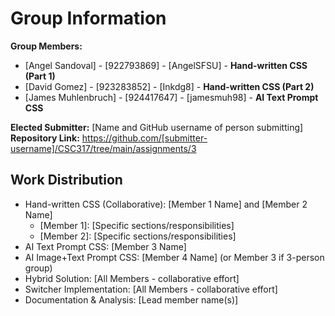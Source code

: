 # Group Information

**Group Members:**
- [Angel Sandoval] - [922793869] - [AngelSFSU] - **Hand-written CSS (Part 1)**
- [David Gomez] - [923283852] - [Inkdg8] - **Hand-written CSS (Part 2)**
- [James Muhlenbruch] - [924417647] - [jamesmuh98] - **AI Text Prompt CSS**


**Elected Submitter:** [Name and GitHub username of person submitting]
**Repository Link:** https://github.com/[submitter-username]/CSC317/tree/main/assignments/3

## Work Distribution
- Hand-written CSS (Collaborative): [Member 1 Name] and [Member 2 Name]
  - [Member 1]: [Specific sections/responsibilities]
  - [Member 2]: [Specific sections/responsibilities]
- AI Text Prompt CSS: [Member 3 Name]
- AI Image+Text Prompt CSS: [Member 4 Name] (or Member 3 if 3-person group)
- Hybrid Solution: [All Members - collaborative effort]
- Switcher Implementation: [All Members - collaborative effort]
- Documentation & Analysis: [Lead member name(s)]
